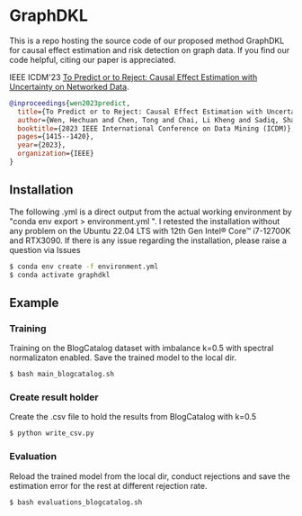# GraphDKL

This is a repo hosting the source code of our proposed method GraphDKL for causal effect estimation and risk detection on graph data. If you find our code helpful, citing our paper is appreciated. 

IEEE ICDM'23 [To Predict or to Reject: Causal Effect Estimation with Uncertainty on Networked Data](https://ieeexplore.ieee.org/stamp/stamp.jsp?arnumber=10415750).
```bibtex
@inproceedings{wen2023predict,
  title={To Predict or to Reject: Causal Effect Estimation with Uncertainty on Networked Data},
  author={Wen, Hechuan and Chen, Tong and Chai, Li Kheng and Sadiq, Shazia and Zheng, Kai and Yin, Hongzhi},
  booktitle={2023 IEEE International Conference on Data Mining (ICDM)},
  pages={1415--1420},
  year={2023},
  organization={IEEE}
}
```

## Installation

The following .yml is a direct output from the actual working environment by "conda env export > environment.yml
". I retested the installation without any problem on the Ubuntu 22.04 LTS with 12th Gen Intel® Core™ i7-12700K and RTX3090. If there is any issue regarding the installation, please raise a question via Issues
```.sh
$ conda env create -f environment.yml
$ conda activate graphdkl
```

## Example

### Training
Training on the BlogCatalog dataset with imbalance k=0.5 with spectral normalizaton enabled. Save the trained model to the local dir.

```.sh
$ bash main_blogcatalog.sh
```

### Create result holder

Create the .csv file to hold the results from BlogCatalog with k=0.5
```.sh
$ python write_csv.py
```

### Evaluation
Reload the trained model from the local dir, conduct rejections and save the estimation error for the rest at different rejection rate.

```.sh
$ bash evaluations_blogcatalog.sh
```
